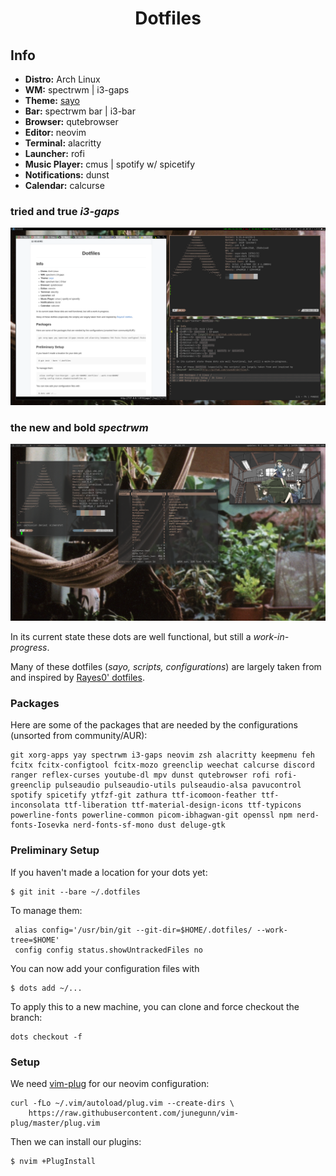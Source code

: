 <h1 align="center">Dotfiles</h1> 

## Info
- <b>Distro:</b> Arch Linux 
- <b>WM:</b> spectrwm | i3-gaps
- <b>Theme:</b> [sayo](https://github.com/rayes0/sayo/)
- <b>Bar:</b> spectrwm bar | i3-bar
- <b>Browser:</b> qutebrowser
- <b>Editor:</b> neovim
- <b>Terminal:</b> alacritty
- <b>Launcher:</b> rofi
- <b>Music Player:</b> cmus | spotify w/ spicetify
- <b>Notifications:</b> dunst
- <b>Calendar:</b> calcurse

### tried and true *i3-gaps*
![i3](Pictures/previews/i3-workspace-preview.png "i3-gaps")

### the new and bold *spectrwm*
![spectrwm](Pictures/previews/spectrwm-workspace-preview.png "spectrwm")


In its current state these dots are well functional, but still a *work-in-progress*. 

Many of these dotfiles (*sayo, scripts, configurations*) are largely taken from and inspired by
[Rayes0' dotfiles](http://github.com/rayes0/dotfiles).

### Packages
 
Here are some of the packages that are needed by the configurations (unsorted from community/AUR):

```
git xorg-apps yay spectrwm i3-gaps neovim zsh alacritty keepmenu feh fcitx fcitx-configtool fcitx-mozo greenclip weechat calcurse discord ranger reflex-curses youtube-dl mpv dunst qutebrowser rofi rofi-greenclip pulseaudio pulseaudio-utils pulseaudio-alsa pavucontrol spotify spicetify ytfzf-git zathura ttf-icomoon-feather ttf-inconsolata ttf-liberation ttf-material-design-icons ttf-typicons powerline-fonts powerline-common picom-ibhagwan-git openssl npm nerd-fonts-Iosevka nerd-fonts-sf-mono dust deluge-gtk 
```


### Preliminary Setup

If you haven't made a location for your dots yet:
```
$ git init --bare ~/.dotfiles
```

To manage them:
```
 alias config='/usr/bin/git --git-dir=$HOME/.dotfiles/ --work-tree=$HOME'
 config config status.showUntrackedFiles no
```

You can now add your configuration files with 
```
$ dots add ~/...
```



To apply this to a new machine, you can clone and force checkout the branch:
```
dots checkout -f
```


### Setup

We need [vim-plug](https://github.com/junegunn/vim-plug) for our neovim configuration:
```
curl -fLo ~/.vim/autoload/plug.vim --create-dirs \
    https://raw.githubusercontent.com/junegunn/vim-plug/master/plug.vim
```

Then we can install our plugins:
```
$ nvim +PlugInstall
```



